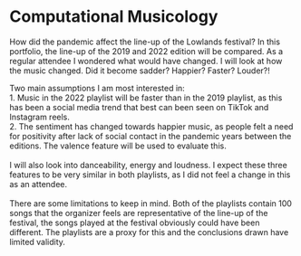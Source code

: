 # Computational Musicology

How did the pandemic affect the line-up of the Lowlands festival? In this portfolio, the line-up of the 2019 and 2022 edition will be compared. As a regular attendee I wondered what would have changed. I will look at how the music changed. Did it become sadder? Happier? Faster? Louder?!

Two main assumptions I am most interested in: 
<br>1. Music in the 2022 playlist will be faster than in the 2019 playlist, as this has been a social media trend that best can been seen on TikTok and Instagram reels.
<br>2. The sentiment has changed towards happier music, as people felt a need for positivity after lack of social contact in the pandemic years between the editions. The valence feature will be used to evaluate this.
<br><br>I will also look into danceability, energy and loudness. I expect these three features to be very similar in both playlists, as I did not feel a change in this as an attendee.
<br><br>There are some limitations to keep in mind. Both of the playlists contain 100 songs that the organizer feels are representative of the line-up of the festival, the songs played at the festival obviously could have been different. The playlists are a proxy for this and the conclusions drawn have limited validity.
